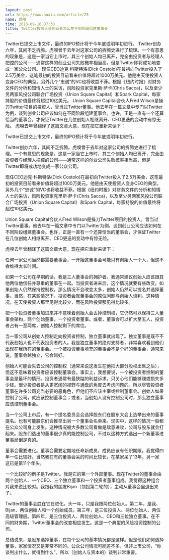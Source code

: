 ```yaml
---
layout: post
url: https://www.huxiu.com/article/25
name: 虎嗅
time: 2013-09-16 07:30
title: Twitter投资人谈创业者怎么在不同阶段组建董事会
---
```

Twitter已提交上市文件，最终的IPO预计将于今年底或明年初进行。 Twitter创办六年，其间不乏折腾。虎嗅曾于去年对这家公司的折腾史进行了梳理。一个有意思的现象是，这是一家当它上市时，其三个创始人均已离开，完全由投资者与经理人把控的公司——通常这样的创业公司失败概率相当高，但是Twitter即将成功地变成一家公众公司。 现任CEO迪克·科斯特洛(Dick Costolo)在最初向Twitter投入了2.5万美金，这笔最初的投资目前看来价值将超过1000万美元。他是由天使投资人变身CEO的典型。另外几个“忠诚”的VC也将收益不菲。根据《纽约时报》对财务文件的分析和知情人士的采访，风险投资家克里斯·萨卡(Chris Sacca)，以及至少另两家风投公司联合广场投资（Union Square Capital）和Spark Capital，每家持股的价值最终将超过10亿美元。 Union Square Capital合伙人Fred Wilson是操刀Twitter项目的投资人，曾当过Twitter董事。他去年在一篇文章中专门以Twitter为例，谈到创业公司应该如何在不同阶段组建董事会。也许，正是一直有一个还算恰当的董事会，才保证Twitter在几位创始人相继离开、CEO更迭的变动中有惊无险。 虎嗅去年曾翻译了这篇文章大意，现在把它重新来读下：

Twitter已提交上市文件，最终的IPO预计将于今年底或明年初进行。

Twitter创办六年，其间不乏折腾。虎嗅曾于去年对这家公司的折腾史进行了梳理。一个有意思的现象是，这是一家当它上市时，其三个创始人均已离开，完全由投资者与经理人把控的公司——通常这样的创业公司失败概率相当高，但是Twitter即将成功地变成一家公众公司。

现任CEO迪克·科斯特洛(Dick Costolo)在最初向Twitter投入了2.5万美金，这笔最初的投资目前看来价值将超过1000万美元。他是由天使投资人变身CEO的典型。另外几个“忠诚”的VC也将收益不菲。根据《纽约时报》对财务文件的分析和知情人士的采访，风险投资家克里斯·萨卡(Chris Sacca)，以及至少另两家风投公司联合广场投资（Union Square Capital）和Spark Capital，每家持股的价值最终将超过10亿美元。

Union Square Capital合伙人Fred Wilson是操刀Twitter项目的投资人，曾当过Twitter董事。他去年在一篇文章中专门以Twitter为例，谈到创业公司应该如何在不同阶段组建董事会。也许，正是一直有一个还算恰当的董事会，才保证Twitter在几位创始人相继离开、CEO更迭的变动中有惊无险。

虎嗅去年曾翻译了这篇文章大意，现在把它重新来读下：

任何一家公司当然都需要董事会，一开始这董事会可能只有创始人一个人，但这不会维持太长时间。

如果一个公司在早期的话，我是三人董事会的拥护者。我通常建议创始人应该跟其他两位他信任并尊重的董事在一起。当投资者进来后，这个情况就要有些改变。如果创始人仍然保持控制权，那么情况不会改变太多，创始人仍然可以提名并选择董事。当然，在某些情况下，投资者会就董事会的席位问题与创始人谈判。这种情况，在天使投资人那里见得比较少，而在风险投资那见得比较多。

把一个投资者董事加进来并不意味着创始人会丢掉控制权，它仍然可以保持三人董事会架构，两个创始董事，一个投资者董事。或者，董事会可以扩大至五人，投资者占有一至两席，创始人控制剩下的席位。

当一家公司从创始人控制走向投资者控制，独立董事就出现了。独立董事是既不不代表创始人也不代表投资者的人。我是独立董事的绝对支持者，非常喜欢看到他们出现在我所在的董事会。一个被投资董事填充的董事会不是个好的董事会，通常来说，董事会越独立，它会越好。

创始人可能会失去公司的控制权（通常来说这发生在他把大部分股权出售之后），但这不意味着投资者应该控制董事会。事实上，我想要说，一个被投资者控制的董事会是最坏的情形。投资者通常有最狭隘的利益诉求，只关心他们能够赚或损失多少钱。很少投资者是从更宽阔的视野与通盘的角度去考虑问题的。所以尽管投资者董事在许多公司充当必要的恶角色，但他们不应该主宰或控制董事会。创始人如果控制了公司，就应该控制董事会；或者，当创始人没有控制公司时，那么独立董事应该控制董事会。

当一个公司上市后，有一个提名委员会会选择股东们在股东大会上选举出来的董事提名。也有可能股东们会推举出另一个董事会名单来。现实中，这样的情况一般都在公众公司身上发生。这种情况被大多数公司看做是敌意进攻，公司与股东就会打起来。股东们选出的董事很少真的能控制公司，不过以这种方式选出一个新董事进董事局倒是真的。

董事会需要进化。董事会需要定期地任命新成员，成员应该有任职期限。我觉得四年一任比较好。当然我在有的董事会呆的时间比较长，在某家呆了13年，另一家这已是第11个年头。

一个比较好的例子是Twitter。我是它的第一个外部董事。现在Twitter的董事会由两个创始人、一个CEO、三个独立董事和一个投资者董事组成。我觉得这种组合对我来说比较对。我跟我的朋友Bijan（领投第二轮的），主动从董事会里退出来了。

Twitter的董事会胜在它在进化。头一年，只是我跟两位创始人。第二年，是我、Bijan、两位创始人和一个创始成员。第三年，是三位投资人、两位创始人、两位高级管理层。第四年，是三位投资人、两位创始人、CEO和三位独立董事。在不同的财务期，Twitter董事会的改变相应发生。这是一个典型的风险投资控制的公司。

总结说来，是股东选择董事，在每个公司的基本情况都是这样。但是他们如何选择董事，家家情况又是非常不同的。公众公司情况可能差不多，但非上市公司，“你谈判出什么，就得到什么”。所以（创始人与资本的）谈判非常重要。

